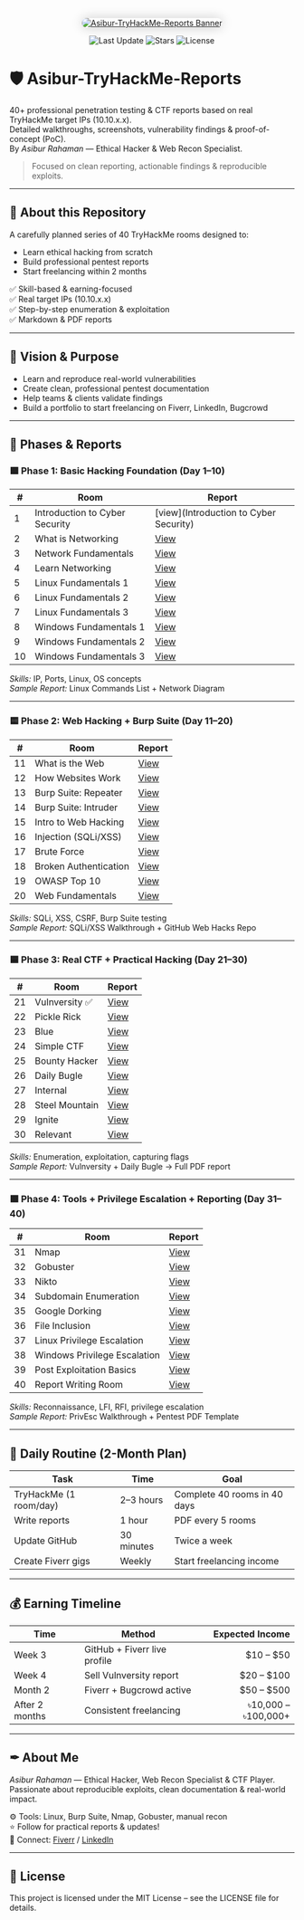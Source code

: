 <!-- 🌟 Custom Banner Image with Link -->
<p align="center">
  <a href="https://github.com/Asibur/Asibur-TryHackMe-Reports">
    <img src="https://i.imgur.com/JGUIMkH.jpeg" alt="Asibur-TryHackMe-Reports Banner" style="border-radius: 16px; box-shadow: 0 0 20px rgba(0,0,0,0.2);" />
  </a>
</p>

<!-- 📊 Status Badges -->
<p align="center">
  <img src="https://img.shields.io/github/last-commit/Asibur/Asibur-TryHackMe-Reports" alt="Last Update">
  <img src="https://img.shields.io/github/stars/Asibur/Asibur-TryHackMe-Reports" alt="Stars">
  <img src="https://img.shields.io/github/license/Asibur/Asibur-TryHackMe-Reports" alt="License">
</p>

# 🛡 Asibur-TryHackMe-Reports

40+ professional penetration testing & CTF reports based on real TryHackMe target IPs (10.10.x.x).  
Detailed walkthroughs, screenshots, vulnerability findings & proof-of-concept (PoC).  
By *Asibur Rahaman* — Ethical Hacker & Web Recon Specialist.

> Focused on clean reporting, actionable findings & reproducible exploits.

---

## 🚀 About this Repository

A carefully planned series of 40 TryHackMe rooms designed to:
- Learn ethical hacking from scratch
- Build professional pentest reports
- Start freelancing within 2 months

✅ Skill-based & earning-focused  
✅ Real target IPs (10.10.x.x)  
✅ Step-by-step enumeration & exploitation  
✅ Markdown & PDF reports

---

## 🎯 Vision & Purpose

- Learn and reproduce real-world vulnerabilities
- Create clean, professional pentest documentation
- Help teams & clients validate findings
- Build a portfolio to start freelancing on Fiverr, LinkedIn, Bugcrowd

---

## 🌟 Phases & Reports

### 🟩 Phase 1: Basic Hacking Foundation (Day 1–10)

| #  | Room                          | Report |
| -- | ---------------------------  | ------ |
| 1  | Introduction to Cyber Security | [view](Introduction to Cyber Security) |
| 2  | What is Networking             | [View](#) |
| 3  | Network Fundamentals           | [View](#) |
| 4  | Learn Networking               | [View](#) |
| 5  | Linux Fundamentals 1           | [View](#) |
| 6  | Linux Fundamentals 2           | [View](#) |
| 7  | Linux Fundamentals 3           | [View](#) |
| 8  | Windows Fundamentals 1         | [View](#) |
| 9  | Windows Fundamentals 2         | [View](#) |
| 10 | Windows Fundamentals 3         | [View](#) |

*Skills:* IP, Ports, Linux, OS concepts  
*Sample Report:* Linux Commands List + Network Diagram

---

### 🟨 Phase 2: Web Hacking + Burp Suite (Day 11–20)

| #  | Room                       | Report |
| -- | ------------------------  | ------ |
| 11 | What is the Web           | [View](#) |
| 12 | How Websites Work        | [View](#) |
| 13 | Burp Suite: Repeater     | [View](#) |
| 14 | Burp Suite: Intruder     | [View](#) |
| 15 | Intro to Web Hacking     | [View](#) |
| 16 | Injection (SQLi/XSS)     | [View](#) |
| 17 | Brute Force              | [View](#) |
| 18 | Broken Authentication    | [View](#) |
| 19 | OWASP Top 10             | [View](#) |
| 20 | Web Fundamentals         | [View](#) |

*Skills:* SQLi, XSS, CSRF, Burp Suite testing  
*Sample Report:* SQLi/XSS Walkthrough + GitHub Web Hacks Repo

---

### 🟦 Phase 3: Real CTF + Practical Hacking (Day 21–30)

| #  | Room            | Report |
| -- | -------------- | ------ |
| 21 | Vulnversity ✅   | [View](#) |
| 22 | Pickle Rick    | [View](#) |
| 23 | Blue           | [View](#) |
| 24 | Simple CTF     | [View](#) |
| 25 | Bounty Hacker  | [View](#) |
| 26 | Daily Bugle    | [View](#) |
| 27 | Internal       | [View](#) |
| 28 | Steel Mountain | [View](#) |
| 29 | Ignite         | [View](#) |
| 30 | Relevant       | [View](#) |

*Skills:* Enumeration, exploitation, capturing flags  
*Sample Report:* Vulnversity + Daily Bugle → Full PDF report

---

### 🟪 Phase 4: Tools + Privilege Escalation + Reporting (Day 31–40)

| #  | Room                          | Report |
| -- | ---------------------------  | ------ |
| 31 | Nmap                         | [View](#) |
| 32 | Gobuster                     | [View](#) |
| 33 | Nikto                        | [View](#) |
| 34 | Subdomain Enumeration        | [View](#) |
| 35 | Google Dorking               | [View](#) |
| 36 | File Inclusion               | [View](#) |
| 37 | Linux Privilege Escalation   | [View](#) |
| 38 | Windows Privilege Escalation | [View](#) |
| 39 | Post Exploitation Basics     | [View](#) |
| 40 | Report Writing Room          | [View](#) |

*Skills:* Reconnaissance, LFI, RFI, privilege escalation  
*Sample Report:* PrivEsc Walkthrough + Pentest PDF Template

---

## 🧭 Daily Routine (2-Month Plan)

| Task                   | Time         | Goal                            |
|----------------------- | ------------ | ------------------------------- |
| TryHackMe (1 room/day) | 2–3 hours    | Complete 40 rooms in 40 days    |
| Write reports         | 1 hour       | PDF every 5 rooms               |
| Update GitHub         | 30 minutes   | Twice a week                    |
| Create Fiverr gigs    | Weekly       | Start freelancing income        |

---

## 💰 Earning Timeline

| Time       | Method                        | Expected Income |
|----------- | ----------------------------- | --------------: |
| Week 3     | GitHub + Fiverr live profile  | $10 – $50       |
| Week 4     | Sell Vulnversity report       | $20 – $100      |
| Month 2    | Fiverr + Bugcrowd active      | $50 – $500      |
| After 2 months | Consistent freelancing    | ৳10,000 – ৳100,000+ |

---

## ✒ About Me

*Asibur Rahaman* — Ethical Hacker, Web Recon Specialist & CTF Player.  
Passionate about reproducible exploits, clean documentation & real-world impact.

⚙ Tools: Linux, Burp Suite, Nmap, Gobuster, manual recon  
⭐ Follow for practical reports & updates!  
📧 Connect: [Fiverr](#) / [LinkedIn](#)

---

## 📄 License

This project is licensed under the MIT License – see the LICENSE file for details.
